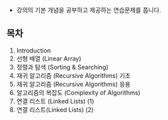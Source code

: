 - 강의의 기본 개념을 공부하고 제공하는 연습문제를 풉니다.




## 목차
1. Introduction
2. 선형 배열 (Linear Array)
3. 정렬과 탐색 (Sorting & Searching)
4. 재귀 알고리즘 (Recursive Algorithms) 기초
5. 재귀 알고리즘 (Recursive Algorithms) 응용
6. 알고리즘의 복잡도 (Complexity of Algorithms)
7. 연결 리스트 (Linked Lists) (1)
8. 연결 리스트(Linked Lists) (2)
